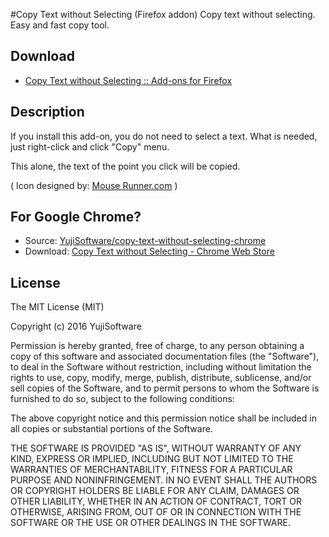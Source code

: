 #Copy Text without Selecting (Firefox addon)
Copy text without selecting. Easy and fast copy tool.

## Download

* [Copy Text without Selecting :: Add-ons for Firefox](https://addons.mozilla.org/ja/firefox/addon/copy-text-without-selecting/ "Copy Text without Selecting :: Add-ons for Firefox")

## Description

If you install this add-on, you do not need to select a text.
What is needed, just right-click and click "Copy" menu.

This alone, the text of the point you click will be copied.

( Icon designed by: [Mouse Runner.com](http://www.mouserunner.com/ "Mouse Runner.com, Good Content, Free Resources") )

## For Google Chrome?

* Source: [YujiSoftware/copy-text-without-selecting-chrome](https://github.com/YujiSoftware/copy-text-without-selecting-chrome "YujiSoftware/copy-text-without-selecting-chrome")
* Download: [Copy Text without Selecting - Chrome Web Store](https://chrome.google.com/webstore/detail/copy-text-without-selecti/obhagoegpnbklgknnmbglghkfdidegkl "Copy Text without Selecting - Chrome Web Store")

## License

The MIT License (MIT)

Copyright (c) 2016 YujiSoftware

Permission is hereby granted, free of charge, to any person obtaining a copy of this software and associated documentation files (the "Software"), to deal in the Software without restriction, including without limitation the rights to use, copy, modify, merge, publish, distribute, sublicense, and/or sell copies of the Software, and to permit persons to whom the Software is furnished to do so, subject to the following conditions:

The above copyright notice and this permission notice shall be included in all copies or substantial portions of the Software.

THE SOFTWARE IS PROVIDED "AS IS", WITHOUT WARRANTY OF ANY KIND, EXPRESS OR IMPLIED, INCLUDING BUT NOT LIMITED TO THE WARRANTIES OF MERCHANTABILITY, FITNESS FOR A PARTICULAR PURPOSE AND NONINFRINGEMENT. IN NO EVENT SHALL THE AUTHORS OR COPYRIGHT HOLDERS BE LIABLE FOR ANY CLAIM, DAMAGES OR OTHER LIABILITY, WHETHER IN AN ACTION OF CONTRACT, TORT OR OTHERWISE, ARISING FROM, OUT OF OR IN CONNECTION WITH THE SOFTWARE OR THE USE OR OTHER DEALINGS IN THE SOFTWARE.
